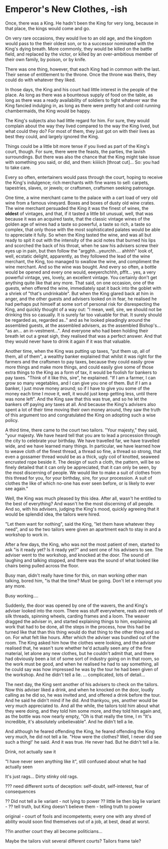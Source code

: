 
# Emperor's New Clothes, -ish

Once, there was a King. He hadn't been the King for very long, because in that place, the kings would come and go.

On very rare occasions, they would live to an old age, and the kingdom would pass to the their oldest son, or to a successor nominated with the King's dying breath. More commonly, they would be killed on the battle field, and replaced by the victor, or killed by an over-ambitious member of their own family, by poison, or by knife.

There was one thing, however, that each King had in common with the last. Their sense of entitlement to the throne. Once the throne was theirs, they could do with whatever they liked.

In those days, the King and his court had little interest in the people of the place. As long as there was a bounteous supply of food on the table, as long as there was a ready availability of soldiers to fight whatever war the King fancied indulging in, as long as there were pretty hot and cold running chambermaids, the King would be happy.

The King's subjects also had little regard for him. For sure, they would complain about the way they lived compared to the way the King lived, but what could they do? For most of them, they just got on with their lives as best they could, and largely ignored the King.

Things could be a little bit more tense if you lived as part of the King's court, though. For sure, there were the feasts, the parties, the lavish surroundings. But there was also the chance that the King might take issue with something you said, or did, and then: kiiiiich [throat cut]... So: you had to take care.

Every so often, entertainers would pass through the court, hoping to receive the King's indulgence; rich merchants with fine wares to sell: carpets, tapestries, slaves, or jewels; or craftsmen, craftsmen seeking patronage.

One time, a wine merchant came to the palace with a cart load of very old wine from a famous vineyard. Boxes and boxes of dusty old wine crates. The wine merchant persuaded the King it was the finest of wines, the __oldest__ of vintages, and that, if it tasted a little bit unusual, well, that was because it was an acquired taste, that the classic vintage wines of the golden age of wines had a taste so powerful, a taste so rich, a taste so complex, that only those with the most sophisticated palates would be able to appreciate it fully. So when the King tasted the wine, and was all but ready to spit it out with the intensity of the acid notes that burned his lips and scorched the back of his throat, when he saw his advisers screw their eyes up in pain, but then follow the "argghh...yeurchh.... ahhhh" look of, well, ecstatic delight, apparently, as they followed the lead of the wine merchant, the King, too managed to swallow the wine, and compliment the wine merchant. And so the wine was bought. And every so often, a bottle would be opened and every one would, eeeyerchchhh, pfflt... yes, a very powerful vintage, yes, lovely, an excellent vintage. You certainly don't get anything quite like that any more. That said, on one occasion, one of the guests, when offered the wine, immediately spat it back into the goblet with a shriek of "that's undrinkable". But when the King glared back at him in anger, and the other guests and advisers looked on in fear, he realised he had perhaps put himself at some sort of personal risk for disrespecting the King, and quickly thought of a way out: "I mean, well, sire, we should not be drinking this so casually. It is surely far too valuable for that. It surely should be regarded as, regarded as.." and as he looked pleadingly around the assembled guests, at the assembled advisers, as the assembled Bishop's... "as an... an in-vestment...". And everyone who had been holding their breath let out a great sigh, they realised that was a perfect answer. And that they would never have to drink it again if it was that valuable.

Another time, when the King was putting up taxes, "put them up, all of them, all of them", a wealthy banker explained that whilst it was right for the farmers and the craftsmen to pay taxes, because they could easily grow more things and make more things, and could easily  give some of those extra things to the King as a form of tax, it would be foolish for bankers to pay taxes. "Think of it like this, sire", he explained. "If I am a farmer, I can grow so many vegetables, and I can give you one of them. But if I am a banker, I just move money around; so if I have to give you some of the money each time I move it, well, it would just keep getting less, until there was none left". And the King saw that this was true, and so he let the bankers off paying any taxes at all. And because the King's advisers also spent a lot of their time moving their own money around, they saw the truth of this argument too and congratulated the King on adopting such a wise policy.

A third time, there came to the court two tailors. "Your majesty," they said, "your majesty. We have heard tell that you are to lead a procession through the city to celebrate your birthday. We have travelled far, we have travelled wide, and we have learned many things. In particular, we have learned how to weave cloth of the finest thread, a thread so fine, a thread so strong, that even a gossamer thread would be as a thick,  ugly coil of knotted, seaweed encrusted rope beside it. The design of such a cloth, the pattern, will be so finely detailed that it can only be appreciated, that it can only be seen, by the most discerning of people. We would like to make a suit of clothes from this thread for you, for your birthday, sire, for your procession. A suit of clothes the like of which no-one has ever seen before, or is  likely to ever see again."

Well, the King was much pleased by this idea. After all, wasn't he entitled to the best of everything? And wasn't he the most discerning of all people. And so, with his advisers, judging the King's mood, quickly agreeing that it would be splendid idea, the tailors were hired.

"Let them want for nothing", said the King, "let them have whatever they need", and so the two tailors were given an apartment each to stay in and a workshop to work in.

After a few days, the King, who was not the most patient of men, started to ask "is it ready yet? Is it ready yet?" and sent one of his advisers to see. The adviser went to the workshop, and knocked at the door. The sound of laughing and talking stopped, and there was the sound of what looked like chairs being pulled across the floor. 

Busy man, didn't really have time for this, on man working other man talking, bored him, "is that the time? Must be going. Don't let e interrupt you any more.

Busy working....

Suddenly, the door was opened by one of the wavers, the and King's adviser looked into the room. There was stuff everywhere, reals and reels of silk threads, spinning wheels, carding frames and a loom. The weaver dragged the adviser in, and started explaining things to him, explaining all work that had to be done, all the steps in the process, how this had be turned like that than this thing would do that thing to the other thing and so on. For what felt like hours. After which the adviser was bundled out of the room. The King asked him how the clothes were looking, and the adviser realised that, he wasn't sure whether he'd actually seen any of the fine material, let alone any new clothes, but he couldn't admit that, and there had obviously been a lot of some sort of industry going on in that room, so the work must be good, and when he realised he had to say something, all he could say was how impressed he was by the tour he had been given of the workshop. And he didn't tell a lie.  ... complicated, lots of detail...

The next day, the King sent another of his advisers to check on the tailors. Now this adviser liked a drink, and when he knocked on the door, loudly calling as he did so, he was invited and, and offered a drink before the tour. And he said he didn't mind if he did. And thankyou, yes, another would be very much appreciated to. And all the while, the tailors told him about what they were doing, and they told him some more, and they told him again and, as the bottle was now nearly empty, "Oh is that really the time, I m
"It's incredible, it's absolutely unbelievable". And he didn't tell a lie.

And although he feared offending the King, he feared offending the King very much, he did not tell a lie. "How were the clothes? Well, I never did see such a thing!' he said. And it was true. He never had. But he didn't tell a lie.

Drink, not actually saw it

"I have never seen anything like it", still confused about what he had actually seen

It's just rags... Dirty stinky old rags.

??? need different sorts of deception: self-doubt, self-interest, fear of consequences


?? Did not tell a lie variant - not lying to power
?? little lie then big lie variant - 
?? tell truth, but King doesn't believe them - telling truth to power


original - court of fools and incompetents; every one with any shred of ability would soon find themselves out of a job, at best, dead at worst.

??in another court they all become politicians...


Maybe the tailors visit several different courts? Tailors frame tale?